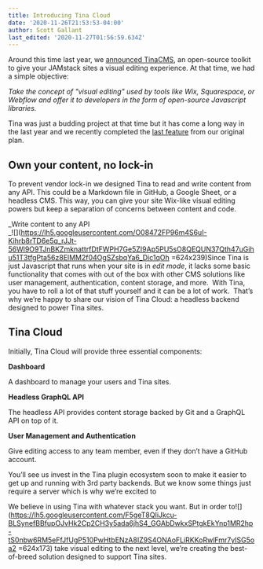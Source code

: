 ```yaml
---
title: Introducing Tina Cloud
date: '2020-11-26T21:53:53-04:00'
author: Scott Gallant
last_edited: '2020-11-27T01:56:59.634Z'
---
```

Around this time last year, we [announced TinaCMS](https://www.youtube.com/watch?v=iPDCmbaEF0Y), an open-source toolkit to give your JAMstack sites a visual editing experience. At that time, we had a simple objective:   
  
_Take the concept of "visual editing" used by tools like Wix, Squarespace, or Webflow and offer it to developers in the form of open-source Javascript libraries._  

Tina was just a budding project at that time but it has come a long way in the last year and we recently completed the [last feature](https://tina.io/blog/introducing-media-manager/) from our original plan. 

## **Own your content, no lock-in**

To prevent vendor lock-in we designed Tina to read and write content from any API. This could be a Markdown file in GitHub, a Google Sheet, or a headless CMS. This way, you can give your site Wix-like visual editing powers but keep a separation of concerns between content and code.  

_Write content to any API  
_![](https://lh5.googleusercontent.com/O08472FP96m4S6uI-Kihrb8rTD6e5q_rJJt-56Wl9O9TJnBKZmknattrfDtFWPH7Ge5ZI9Ap5PU5sO8QEQUN37Qth47uGihu51T3tfgPta56z8ElMM2f04OgSZsbqYa6_Dic1qOh =624x239)Since Tina is just Javascript that runs when your site is in _edit mode_, it lacks some basic functionality that comes with out of the box with other CMS solutions like user management, authentication, content storage, and more.  With Tina, you have to roll a lot of that stuff yourself and it can be a lot of work.  That’s why we’re happy to share our vision of Tina Cloud: a headless backend designed to power Tina sites. 

## **Tina Cloud**

Initially, Tina Cloud will provide three essential components:

**Dashboard**

A dashboard to manage your users and Tina sites. 

**Headless GraphQL API**

The headless API provides content storage backed by Git and a GraphQL API on top of it. 

**User Management and Authentication**

Give editing access to any team member, even if they don’t have a GitHub account. 

You’ll see us invest in the Tina plugin ecosystem soon to make it easier to get up and running with 3rd party backends. But we know some things just require a server which is why we’re excited to  

We believe in using Tina with whatever stack you want. But in order to![](https://lh5.googleusercontent.com/F5geT8QIiJkcu-BLSynefBBfupOJvHk2Cp2CH3y5ada6jhS4_GGAbDwkxSPtgkEkYnp1MR2hp-tS0nbw6RM5eFfJfUgP510PwHtbENzA8IZ9S4ONAoFLiRKKoRwlFmr7yISG5oa2 =624x173) take visual editing to the next level, we’re creating the best-of-breed solution designed to support Tina sites. 